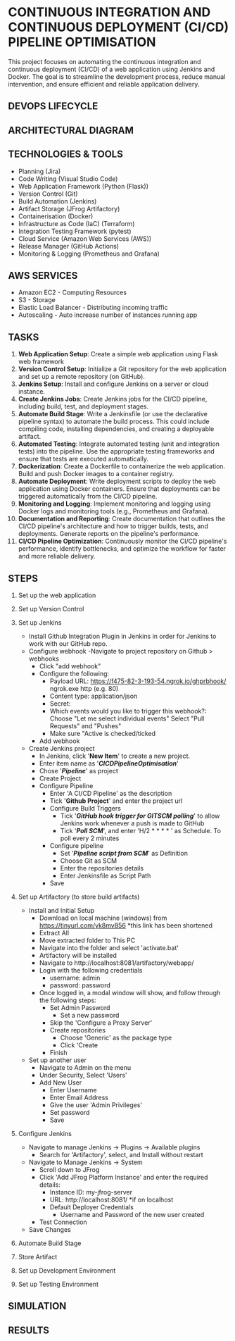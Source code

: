 # CONTINUOUS INTEGRATION AND CONTINUOUS DEPLOYMENT (CI/CD) PIPELINE OPTIMISATION

This project focuses on automating the continuous integration and continuous deployment (CI/CD) of a web application using Jenkins and Docker. The goal is to streamline the development process, reduce manual intervention, and ensure efficient and reliable application delivery.

## DEVOPS LIFECYCLE


## ARCHITECTURAL DIAGRAM


## TECHNOLOGIES & TOOLS
- Planning (Jira)
- Code Writing (Visual Studio Code)
- Web Application Framework (Python (Flask))
- Version Control (Git)
- Build Automation (Jenkins)
- Artifact Storage (JFrog Artifactory)
- Containerisation (Docker)
- Infrastructure as Code (IaC) (Terraform)
- Integration Testing Framework (pytest)
- Cloud Service (Amazon Web Services (AWS))
- Release Manager (GitHub Actions)
- Monitoring & Logging (Prometheus and Grafana)

## AWS SERVICES
- Amazon EC2 - Computing Resources
- S3 - Storage 
- Elastic Load Balancer - Distributing incoming traffic
- Autoscaling - Auto increase number of instances running app

## TASKS
1. **Web Application Setup**:
    Create a simple web application using Flask web framework
2. **Version Control Setup**:
    Initialize a Git repository for the web application and set up a remote repository (on GitHub).
3. **Jenkins Setup**:
    Install and configure Jenkins on a server or cloud instance.
4. **Create Jenkins Jobs**:
    Create Jenkins jobs for the CI/CD pipeline, including build, test, and deployment stages.
5. **Automate Build Stage**:
    Write a Jenkinsfile (or use the declarative pipeline syntax) to automate the build process. This could include compiling code, installing dependencies, and creating a deployable artifact.
6. **Automated Testing**:
    Integrate automated testing (unit and integration tests) into the pipeline. Use the appropriate testing frameworks and ensure that tests are executed automatically.
7. **Dockerization**:
    Create a Dockerfile to containerize the web application. Build and push Docker images to a container registry.
8. **Automate Deployment**:
    Write deployment scripts to deploy the web application using Docker containers. Ensure that deployments can be triggered automatically from the CI/CD pipeline.
9. **Monitoring and Logging**:
    Implement monitoring and logging using Docker logs and monitoring tools (e.g., Prometheus and Grafana).
10. **Documentation and Reporting**:
    Create documentation that outlines the CI/CD pipeline's architecture and how to trigger builds, tests, and deployments. Generate reports on the pipeline's performance.
11. **CI/CD Pipeline Optimization**:
    Continuously monitor the CI/CD pipeline's performance, identify bottlenecks, and optimize the workflow for faster and more reliable delivery.
    
## STEPS
1. Set up the web application
2. Set up Version Control
3. Set up Jenkins
    - Install Github Integration Plugin in Jenkins in order for Jenkins to work with our GitHub repo.
    - Configure webhook
        -Navigate to project repository on Github > webhooks
        - Click "add webhook"
        - Configure the following:
            - Payload URL: https://f475-82-3-193-54.ngrok.io/ghprbhook/ 
                ngrok.exe http <port-number> (e.g. 80)
            - Content type: application/json
            - Secret: <leave empty>
            - Which events would you like to trigger this webhook?: 
                Choose "Let me select individual events"
                    Select "Pull Requests" and "Pushes"
            - Make sure "Active is checked/ticked
        - Add webhook
    - Create Jenkins project
        - In Jenkins, click '**New Item**' to create a new project.
        - Enter item name as '***CICDPipelineOptimisation***' 
        - Chose '***Pipeline***' as project
        - Create Project
        - Configure Pipeline
            - Enter 'A CI/CD Pipeline' as the description
            - Tick '**Github Project**' and enter the project url
            - Configure Build Triggers
                - Tick '***GitHub hook trigger for GITSCM polling***' to allow Jenkins work whenever a push is made to GitHub
                - Tick '***Poll SCM***', and enter 'H/2 * * * * ' as Schedule. To poll every 2 minutes
            - Configure pipeline
                - Set '***Pipeline script from SCM***' as Definition
                - Choose Git as SCM
                - Enter the repositories details
                - Enter Jenkinsfile as Script Path
            - Save
4. Set up Artifactory (to store build artifacts)
    - Install and Initial Setup
        - Download on local machine (windows) from https://tinyurl.com/yk8mv856 *this link has been shortened
        - Extract All 
        - Move extracted folder to This PC
        - Navigate into the folder and select 'activate.bat'
        - Artifactory will be installed 
        - Navigate to http://localhost:8081/artifactory/webapp/
        - Login with the following credentials
            - username: admin
            - password: password
        - Once logged in, a modal window will show, and follow through the following steps:
            - Set Admin Password
                - Set a new password
            - Skip the 'Configure a Proxy Server'
            - Create repositories
                - Choose 'Generic' as the package type
                - Click 'Create
            - Finish
    - Set up another user
        - Navigate to Admin on the menu
        - Under Security, Select 'Users'
        - Add New User
            - Enter Username
            - Enter Email Address
            - Give the user 'Admin Privileges'
            - Set password
            - Save
5. Configure Jenkins
    - Navigate to manage Jenkins -> Plugins -> Available plugins
        - Search for 'Artifactory', select, and Install without restart
    - Navigate to Manage Jenkins -> System
        - Scroll down to JFrog
        - Click 'Add JFrog Platform Instance' and enter the required details:
            - Instance ID: my-jfrog-server
            - URL: http://localhost:8081/ *if on localhost
            - Default Deployer Credentials
                - Username and Password of the new user created
        - Test Connection
    - Save Changes
6. Automate Build Stage

7. Store Artifact

8. Set up Development Environment
9. Set up Testing Environment

## SIMULATION

## RESULTS
